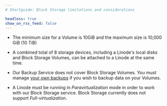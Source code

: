 ```yaml
---
# Shortguide: Block Storage limitations and considerations

headless: true
show_on_rss_feed: false
---
```


- The minimum size for a Volume is 10GiB and the maximum size is 10,000 GiB (10 TiB)

- A combined total of 8 storage devices, including a Linode's local disks and Block Storage Volumes, can be attached to a Linode at the same time.

- Our Backup Service does not cover Block Storage Volumes. You must manage [your own backups](/docs/security/backups/backing-up-your-data/) if you wish to backup data on your Volumes.

- A Linode must be running in *Paravirtualization* mode in order to work with our Block Storage service. Block Storage currently does not support *Full-virtualization*.